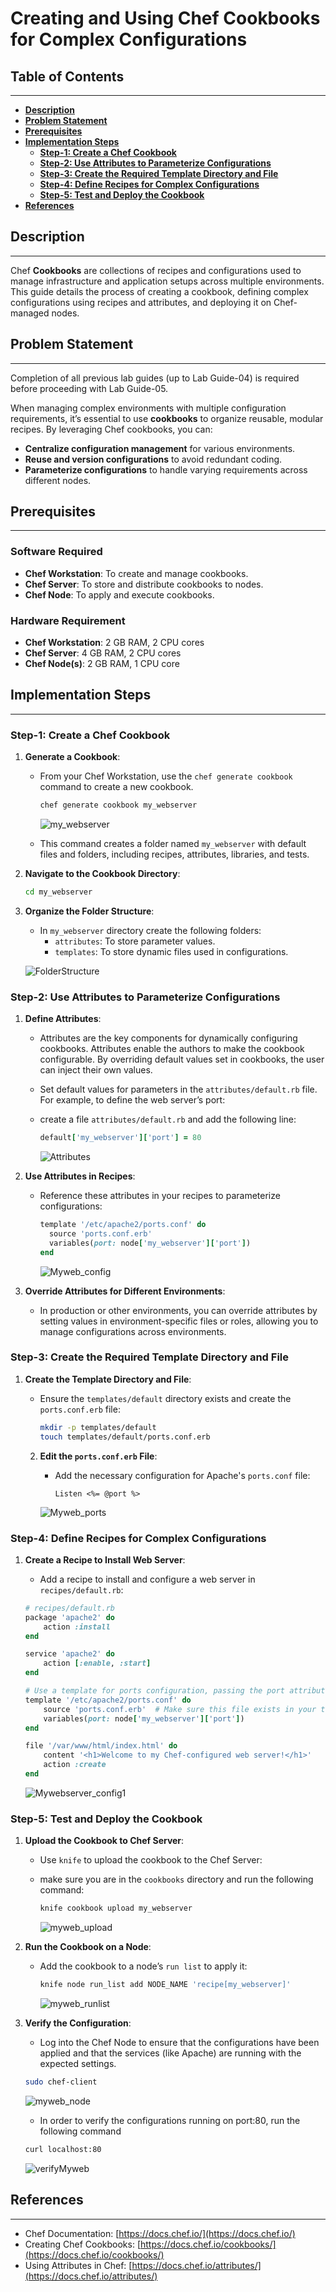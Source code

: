 # **Creating and Using Chef Cookbooks for Complex Configurations**

## **Table of Contents**
---
* [**Description**](#description)  
* [**Problem Statement**](#problem-statement)  
* [**Prerequisites**](#prerequisites)
* [**Implementation Steps**](#implementation-steps) 
  - [**Step-1: Create a Chef Cookbook**](#step-1-create-a-chef-cookbook) 
  - [**Step-2: Use Attributes to Parameterize Configurations**](#step-2-use-attributes-to-parameterize-configurations) 
  - [**Step-3: Create the Required Template Directory and File**](#step-3-create-the-required-template-directory-and-file)
  - [**Step-4: Define Recipes for Complex Configurations**](#step-4-define-recipes-for-complex-configurations) 
  - [**Step-5: Test and Deploy the Cookbook**](#step-5-test-and-deploy-the-cookbook)
* [**References**](#references)

## **Description**
---
Chef **Cookbooks** are collections of recipes and configurations used to manage infrastructure and application setups across multiple environments. This guide details the process of creating a cookbook, defining complex configurations using recipes and attributes, and deploying it on Chef-managed nodes.

## **Problem Statement**
---
Completion of all previous lab guides (up to Lab Guide-04) is required before proceeding with Lab Guide-05.

When managing complex environments with multiple configuration requirements, it’s essential to use **cookbooks** to organize reusable, modular recipes. By leveraging Chef cookbooks, you can:
- **Centralize configuration management** for various environments.
- **Reuse and version configurations** to avoid redundant coding.
- **Parameterize configurations** to handle varying requirements across different nodes.

## **Prerequisites**
---
### **Software Required**
- **Chef Workstation**: To create and manage cookbooks.
- **Chef Server**: To store and distribute cookbooks to nodes.
- **Chef Node**: To apply and execute cookbooks.

### **Hardware Requirement**
- **Chef Workstation**: 2 GB RAM, 2 CPU cores
- **Chef Server**: 4 GB RAM, 2 CPU cores
- **Chef Node(s)**: 2 GB RAM, 1 CPU core

## **Implementation Steps**
---
### **Step-1: Create a Chef Cookbook**

1. **Generate a Cookbook**:
   - From your Chef Workstation, use the `chef generate cookbook` command to create a new cookbook.
     ```bash
     chef generate cookbook my_webserver
     ```

     ![my_webserver](images/My_Webserver.png)

   - This command creates a folder named `my_webserver` with default files and folders, including recipes, attributes, libraries, and tests.

2. **Navigate to the Cookbook Directory**:
   ```bash
   cd my_webserver
   ```

3. **Organize the Folder Structure**:

   - In `my_webserver` directory create the following folders:
     - `attributes`: To store parameter values.
     - `templates`: To store dynamic files used in configurations.

   ![FolderStructure](images/FolderStructure.png)

### **Step-2: Use Attributes to Parameterize Configurations**

1. **Define Attributes**:

   - Attributes are the key components for dynamically configuring cookbooks. Attributes enable the authors to make the cookbook configurable. By overriding default values set in cookbooks, the user can inject their own values.
   - Set default values for parameters in the `attributes/default.rb` file. For example, to define the web server’s port:
   - create a file `attributes/default.rb` and add the following line:

     ```ruby
     default['my_webserver']['port'] = 80
     ```

     ![Attributes](images/Attributes.png)

2. **Use Attributes in Recipes**:

   - Reference these attributes in your recipes to parameterize configurations:

     ```ruby
     template '/etc/apache2/ports.conf' do
       source 'ports.conf.erb'
       variables(port: node['my_webserver']['port'])
     end
     ```

     ![Myweb_config](images/My_webConfig.png)

3. **Override Attributes for Different Environments**:
   - In production or other environments, you can override attributes by setting values in environment-specific files or roles, allowing you to manage configurations across environments.

### **Step-3: Create the Required Template Directory and File**

1. **Create the Template Directory and File**:

   - Ensure the `templates/default` directory exists and create the `ports.conf.erb` file:

     ```bash
     mkdir -p templates/default
     touch templates/default/ports.conf.erb
     ```

   2. **Edit the `ports.conf.erb` File**:

      - Add the necessary configuration for Apache's `ports.conf` file:

        ```erb
        Listen <%= @port %>
        ```

      ![Myweb_ports](images/template.png)

### **Step-4: Define Recipes for Complex Configurations**

1. **Create a Recipe to Install Web Server**:

   - Add a recipe to install and configure a web server in `recipes/default.rb`:

    ```ruby
    # recipes/default.rb
    package 'apache2' do
        action :install
    end

    service 'apache2' do
        action [:enable, :start]
    end

    # Use a template for ports configuration, passing the port attribute
    template '/etc/apache2/ports.conf' do
        source 'ports.conf.erb'  # Make sure this file exists in your templates folder
        variables(port: node['my_webserver']['port'])
    end

    file '/var/www/html/index.html' do
        content '<h1>Welcome to my Chef-configured web server!</h1>'
        action :create
    end
     ```

    ![Mywebserver_config1](images/Mywebserver_config1.png)

### **Step-5: Test and Deploy the Cookbook**

1. **Upload the Cookbook to Chef Server**:
   - Use `knife` to upload the cookbook to the Chef Server:
   - make sure you are in the `cookbooks` directory and run the following command:
     ```bash
     knife cookbook upload my_webserver
     ```

     ![myweb_upload](images/myweb_upload.png)

2. **Run the Cookbook on a Node**:
   - Add the cookbook to a node’s `run list` to apply it:
     ```bash
     knife node run_list add NODE_NAME 'recipe[my_webserver]'
     ```

     ![myweb_runlist](images/myweb_runlist.png)

3. **Verify the Configuration**:
   - Log into the Chef Node to ensure that the configurations have been applied and that the services (like Apache) are running with the expected settings.

   ```bash
   sudo chef-client
   ```
   ![myweb_node](images/myweb_node.png)

   - In order to verify the configurations running on port:80, run the following command

   ```bash
   curl localhost:80
   ```

   ![verifyMyweb](images/Verify%20myweb.png)

## **References**
---
- Chef Documentation: [https://docs.chef.io/](https://docs.chef.io/)
- Creating Chef Cookbooks: [https://docs.chef.io/cookbooks/](https://docs.chef.io/cookbooks/)
- Using Attributes in Chef: [https://docs.chef.io/attributes/](https://docs.chef.io/attributes/)
